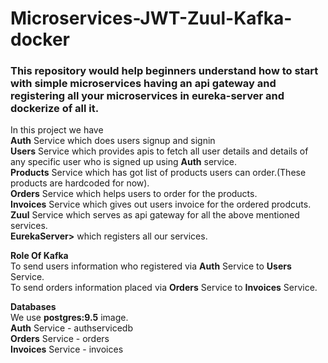 # Microservices-JWT-Zuul-Kafka-docker
### This repository would help beginners understand how to start with simple microservices having an api gateway and registering all your microservices in eureka-server and dockerize of all it.
<p>  
  In this project we have</br>
  <b>Auth</b> Service which does users signup and signin </br>
  <b>Users</b> Service which provides apis to fetch all user details and details of any specific user who is signed up using <b>Auth</b> service.</br>
  <b>Products</b> Service which has got list of products users can order.(These products are hardcoded for now).</br>
  <b>Orders</b> Service which helps users to order for the products. </br>
  <b>Invoices</b> Service which gives out users invoice for the ordered prodcuts.</br>
  <b>Zuul</b> Service which serves as api gateway for all the above mentioned services.</br>
  <b>EurekaServer></b> which registers all our services. </br>
</p>
<p>
  <b>Role Of Kafka</b> </br>
  To send users information who registered via <b>Auth</b> Service to <b>Users</b> Service.</br>
  To send orders information placed via <b>Orders</b> Service to <b>Invoices</b> Service. </br>
</p>
<p>
  <b>Databases</b> </br>
  We use <b>postgres:9.5</b> image.</br>
  <b>Auth</b> Service - authservicedb </br>
  <b>Orders</b> Service - orders </br>
  <b>Invoices</b> Service - invoices </br> 
</p>
